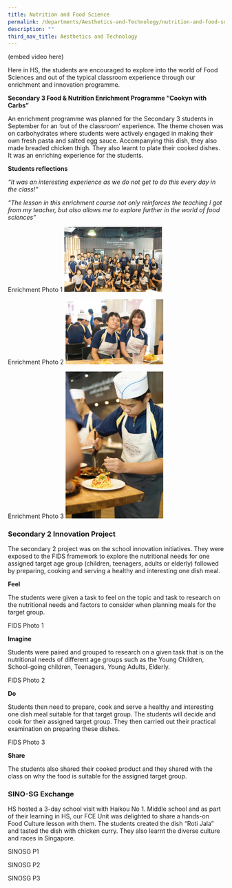 ```yaml
---
title: Nutrition and Food Science
permalink: /departments/Aesthetics-and-Technology/nutrition-and-food-science/
description: ""
third_nav_title: Aesthetics and Technology
---
```

(embed video here)

Here in HS, the students are encouraged to explore into the world of Food Sciences and out of the typical classroom experience through our enrichment and innovation programme.

**Secondary 3 Food & Nutrition Enrichment Programme “Cookyn with Carbs”**
  
An enrichment programme was planned for the Secondary 3 students in September for an ‘out of the classroom’ experience. The theme chosen was on carbohydrates where students were actively engaged in making their own fresh pasta and salted egg sauce. Accompanying this dish, they also made breaded chicken thigh. They also learnt to plate their cooked dishes. It was an enriching experience for the students.

  

**Students reflections**

_“It was an interesting experience as we do not get to do this every day in the class!”_

_“The lesson in this enrichment course not only reinforces the teaching I got from my teacher, but also allows me to explore further in the world of food sciences”_

  

Enrichment Photo 1
<img src="/images/Sec3EnrichmentP1.jpeg" 
     style="width:45%">

Enrichment Photo 2
<img src="/images/Sec3EnrichmentP2.jpeg" 
     style="width:45%">

Enrichment Photo 3
<img src="/images/Sec3EnrichmentP3.jpeg" 
     style="width:45%">


### Secondary 2 Innovation Project

The secondary 2 project was on the school innovation initiatives. They were exposed to the FIDS framework to explore the nutritional needs for one assigned target age group (children, teenagers, adults or elderly) followed by preparing, cooking and serving a healthy and interesting one dish meal.

  

**Feel**

The students were given a task to feel on the topic and task to research on the nutritional needs and factors to consider when planning meals for the target group.

FIDS Photo 1



**Imagine**

Students were paired and grouped to research on a given task that is on the nutritional needs of different age groups such as the Young Children, School-going children, Teenagers, Young Adults, Elderly.

FIDS Photo 2


**Do** 

Students then need to prepare, cook and serve a healthy and interesting one dish meal suitable for that target group. The students will decide and cook for their assigned target group. They then carried out their practical examination on preparing these dishes.

FIDS Photo 3


**Share**

  

The students also shared their cooked product and they shared with the class on why the food is suitable for the assigned target group.

  

  

### SINO-SG Exchange

  

HS hosted a 3-day school visit with Haikou No 1. Middle school and as part of their learning in HS, our FCE Unit was delighted to share a hands-on Food Culture lesson with them. The students created the dish “Roti Jala” and tasted the dish with chicken curry. They also learnt the diverse culture and races in Singapore.

SINOSG P1


SINOSG P2


SINOSG P3